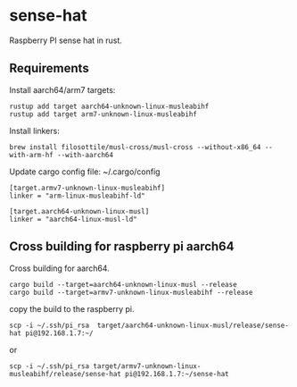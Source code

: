 # sense-hat 

Raspberry PI sense hat in rust.

## Requirements
Install aarch64/arm7 targets:
```
rustup add target aarch64-unknown-linux-musleabihf
rustup add target arm7-unknown-linux-musleabihf
```

Install linkers:
```
brew install filosottile/musl-cross/musl-cross --without-x86_64 --with-arm-hf --with-aarch64
```

Update cargo config file: ~/.cargo/config
```
[target.armv7-unknown-linux-musleabihf]
linker = "arm-linux-musleabihf-ld"

[target.aarch64-unknown-linux-musl]
linker = "aarch64-linux-musl-ld"
```


## Cross building for raspberry pi aarch64
Cross building for aarch64.
```
cargo build --target=aarch64-unknown-linux-musl --release
cargo build --target=armv7-unknown-linux-musleabihf --release
``` 

copy the build to the raspberry pi.
```
scp -i ~/.ssh/pi_rsa  target/aarch64-unknown-linux-musl/release/sense-hat pi@192.168.1.7:~/
```
or 
```
scp -i ~/.ssh/pi_rsa target/armv7-unknown-linux-musleabihf/release/sense-hat pi@192.168.1.7:~/sense-hat
```
